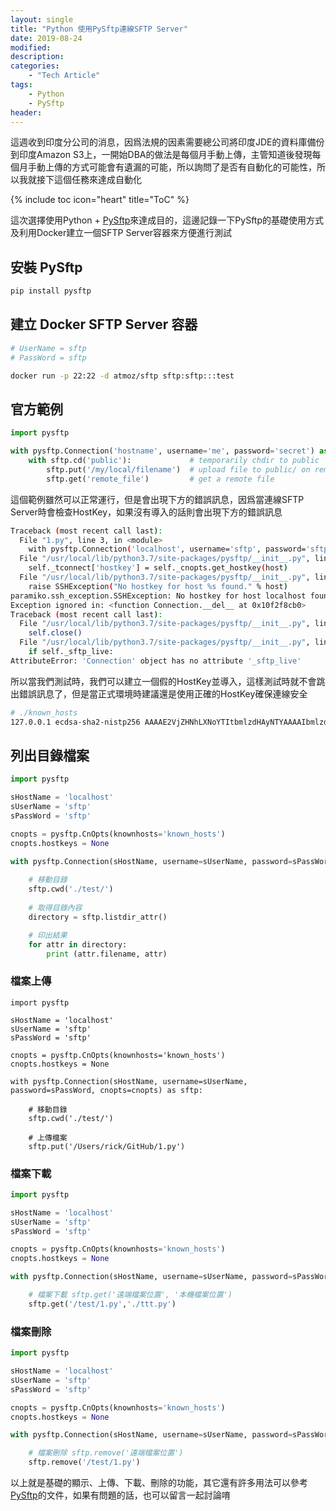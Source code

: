 ```yaml
---
layout: single
title: "Python 使用PySftp連線SFTP Server"
date: 2019-08-24
modified:
description:
categories:
    - "Tech Article"
tags:
    - Python
    - PySftp
header:
---
```


這週收到印度分公司的消息，因爲法規的因素需要總公司將印度JDE的資料庫備份到印度Amazon S3上，一開始DBA的做法是每個月手動上傳，主管知道後發現每個月手動上傳的方式可能會有遺漏的可能，所以詢問了是否有自動化的可能性，所以我就接下這個任務來達成自動化

<!-- Table of Contents -->
{% include toc icon="heart" title="ToC" %}

這次選擇使用Python + [PySftp](https://pysftp.readthedocs.io/en/release_0.2.9/)來達成目的，這邊記錄一下PySftp的基礎使用方式及利用Docker建立一個SFTP Server容器來方便進行測試

## 安裝 PySftp
```sh
pip install pysftp
```

## 建立 Docker SFTP Server 容器
```sh
# UserName = sftp
# PassWord = sftp

docker run -p 22:22 -d atmoz/sftp sftp:sftp:::test
```

## 官方範例
```python
import pysftp

with pysftp.Connection('hostname', username='me', password='secret') as sftp:
    with sftp.cd('public'):             # temporarily chdir to public
        sftp.put('/my/local/filename')  # upload file to public/ on remote
        sftp.get('remote_file')         # get a remote file
```

這個範例雖然可以正常運行，但是會出現下方的錯誤訊息，因爲當連線SFTP Server時會檢查HostKey，如果沒有導入的話則會出現下方的錯誤訊息

```sh
Traceback (most recent call last):
  File "1.py", line 3, in <module>
    with pysftp.Connection('localhost', username='sftp', password='sftp') as sftp:
  File "/usr/local/lib/python3.7/site-packages/pysftp/__init__.py", line 132, in __init__
    self._tconnect['hostkey'] = self._cnopts.get_hostkey(host)
  File "/usr/local/lib/python3.7/site-packages/pysftp/__init__.py", line 71, in get_hostkey
    raise SSHException("No hostkey for host %s found." % host)
paramiko.ssh_exception.SSHException: No hostkey for host localhost found.
Exception ignored in: <function Connection.__del__ at 0x10f2f8cb0>
Traceback (most recent call last):
  File "/usr/local/lib/python3.7/site-packages/pysftp/__init__.py", line 1013, in __del__
    self.close()
  File "/usr/local/lib/python3.7/site-packages/pysftp/__init__.py", line 784, in close
    if self._sftp_live:
AttributeError: 'Connection' object has no attribute '_sftp_live'
```

所以當我們測試時，我們可以建立一個假的HostKey並導入，這樣測試時就不會跳出錯誤訊息了，但是當正式環境時建議還是使用正確的HostKey確保連線安全

```sh
# ./known_hosts
127.0.0.1 ecdsa-sha2-nistp256 AAAAE2VjZHNhLXNoYTItbmlzdHAyNTYAAAAIbmlzdHAyNTYAAABBBBUATNpl42C0DIihcIp1IolH+X8e/qHe3PEM6uh0qPdXJmjaH+RMjb2ldh5dAl7l7/a6LPecHHHWOwDYhmRv68M=
```

## 列出目錄檔案
```python
import pysftp

sHostName = 'localhost'
sUserName = 'sftp'
sPassWord = 'sftp'

cnopts = pysftp.CnOpts(knownhosts='known_hosts')
cnopts.hostkeys = None

with pysftp.Connection(sHostName, username=sUserName, password=sPassWord, cnopts=cnopts) as sftp:
    
    # 移動目錄
    sftp.cwd('./test/')
    
    # 取得目錄內容
    directory = sftp.listdir_attr()

    # 印出結果
    for attr in directory:
        print (attr.filename, attr)
```

### 檔案上傳
```
import pysftp

sHostName = 'localhost'
sUserName = 'sftp'
sPassWord = 'sftp'

cnopts = pysftp.CnOpts(knownhosts='known_hosts')
cnopts.hostkeys = None

with pysftp.Connection(sHostName, username=sUserName, password=sPassWord, cnopts=cnopts) as sftp:
    
    # 移動目錄
    sftp.cwd('./test/')

    # 上傳檔案
    sftp.put('/Users/rick/GitHub/1.py')
```

### 檔案下載
```python
import pysftp

sHostName = 'localhost'
sUserName = 'sftp'
sPassWord = 'sftp'

cnopts = pysftp.CnOpts(knownhosts='known_hosts')
cnopts.hostkeys = None

with pysftp.Connection(sHostName, username=sUserName, password=sPassWord, cnopts=cnopts) as sftp:

    # 檔案下載 sftp.get('遠端檔案位置', '本機檔案位置')
    sftp.get('/test/1.py','./ttt.py')
```

### 檔案刪除
```python
import pysftp

sHostName = 'localhost'
sUserName = 'sftp'
sPassWord = 'sftp'

cnopts = pysftp.CnOpts(knownhosts='known_hosts')
cnopts.hostkeys = None

with pysftp.Connection(sHostName, username=sUserName, password=sPassWord, cnopts=cnopts) as sftp:

    # 檔案刪除 sftp.remove('遠端檔案位置')
    sftp.remove('/test/1.py')
```

以上就是基礎的顯示、上傳、下載、刪除的功能，其它還有許多用法可以參考[PySftp](https://pysftp.readthedocs.io/en/release_0.2.9/)的文件，如果有問題的話，也可以留言一起討論唷